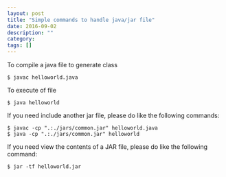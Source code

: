 ```yaml
---
layout: post
title: "Simple commands to handle java/jar file"
date: 2016-09-02
description: ""
category: 
tags: []
---
```


To compile a java file to generate class

    $ javac helloworld.java

To execute of file

    $ java helloworld

If you need include another jar file, please do like the following commands:

    $ javac -cp ".:./jars/common.jar" helloworld.java 
    $ java -cp ".:./jars/common.jar" helloworld

If you need view the contents of a JAR file, please do like the following command:

    $ jar -tf helloworld.jar
